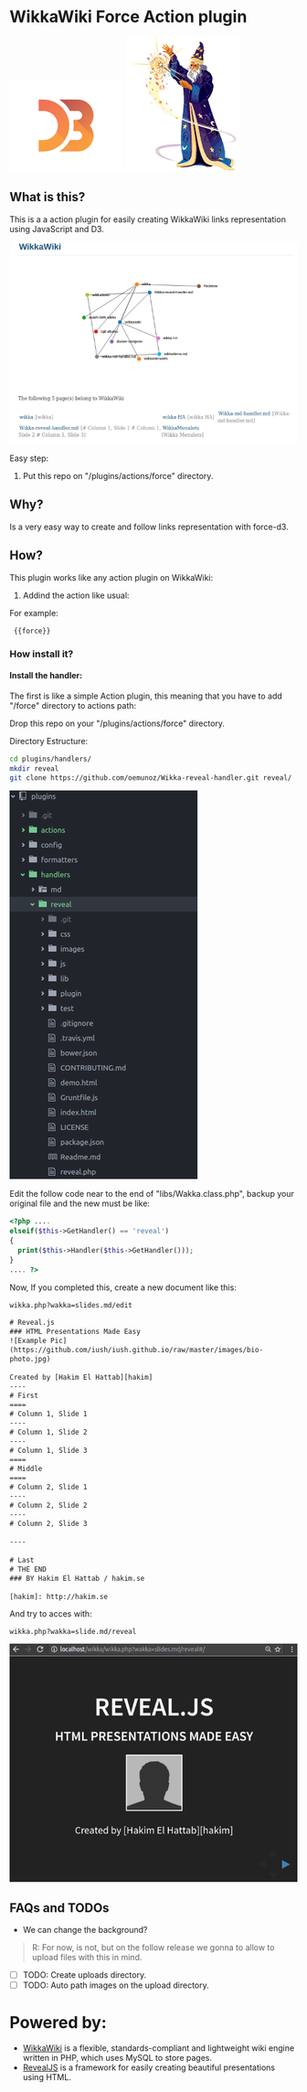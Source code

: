 # WikkaWiki Force Action plugin

[![D3](https://github.com/pepitosoft/force/raw/master/images/d3icon.png)](https://d3js.org/)
[![WikkaWiki](https://github.com/oemunoz/Wikka-reveal-handler/raw/master/images/wizard.gif)](http://wikkawiki.org/HomePage)

## What is this?

This is a a action plugin for easily creating WikkaWiki links representation using JavaScript and D3.

![Force Preview](https://github.com/pepitosoft/force/raw/master/images/force_plugin_preview.png)

Easy step:

1. Put this repo on "/plugins/actions/force" directory.

## Why?

Is a very easy way to create and follow links representation with force-d3.

## How?

This plugin works like any action plugin on WikkaWiki:

1. Addind the action like usual:

For example:

```markup
 {{force}}
```

### How install it?

#### Install the handler:

The first is like a simple Action plugin, this meaning that you have to add "/force" directory to actions path:

Drop this repo on your "/plugins/actions/force" directory.

Directory Estructure:

```bash
cd plugins/handlers/
mkdir reveal
git clone https://github.com/oemunoz/Wikka-reveal-handler.git reveal/
```

![Directory estructure](https://github.com/oemunoz/Wikka-reveal-handler/raw/master/images/paths.png)

Edit the follow code near to the end of "libs/Wakka.class.php", backup your original file and the new must be like:

```php
<?php ....
elseif($this->GetHandler() == 'reveal')
{
  print($this->Handler($this->GetHandler()));
}
.... ?>
```

Now, If you completed this, create a new document like this:

~~~~
wikka.php?wakka=slides.md/edit
~~~~

~~~~language-markdown
# Reveal.js
### HTML Presentations Made Easy
![Example Pic](https://github.com/iush/iush.github.io/raw/master/images/bio-photo.jpg)

Created by [Hakim El Hattab][hakim]
----
# First
====
# Column 1, Slide 1
----
# Column 1, Slide 2
----
# Column 1, Slide 3
====
# Middle
====
# Column 2, Slide 1
----
# Column 2, Slide 2
----
# Column 2, Slide 3

----

# Last
# THE END
### BY Hakim El Hattab / hakim.se

[hakim]: http://hakim.se
~~~~

And try to acces with:
~~~~
wikka.php?wakka=slide.md/reveal
~~~~

![Fisr slide](https://github.com/oemunoz/Wikka-reveal-handler/raw/master/images/reveal_fist.png)

## FAQs and TODOs

- We can change the background?

> R: For now, is not, but on the follow release we gonna to allow to upload files with this in mind.

- [ ] TODO: Create uploads directory.
- [ ] TODO: Auto path images on the upload directory.

# Powered by:
- [WikkaWiki](http://wikkawiki.org/HomePage) is a flexible, standards-compliant and lightweight wiki engine written in PHP, which uses MySQL to store pages.
- [RevealJS](https://github.com/hakimel/reveal.js/) is a framework for easily creating beautiful presentations using HTML.
